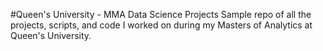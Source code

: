 #Queen's University - MMA Data Science Projects
Sample repo of all the projects, scripts, and code I worked on during my Masters of Analytics at Queen's University.
